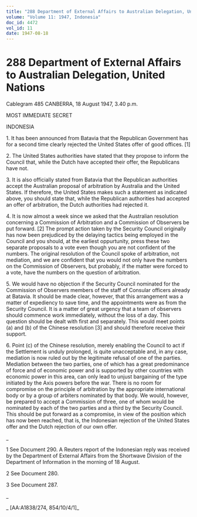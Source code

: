 ```yaml
---
title: "288 Department of External Affairs to Australian Delegation, United Nations"
volume: "Volume 11: 1947, Indonesia"
doc_id: 4472
vol_id: 11
date: 1947-08-18
---
```


# 288 Department of External Affairs to Australian Delegation, United Nations

Cablegram 485 CANBERRA, 18 August 1947, 3.40 p.m.

MOST IMMEDIATE SECRET

INDONESIA

1\. It has been announced from Batavia that the Republican Government has for a second time clearly rejected the United States offer of good offices. [1]

2\. The United States authorities have stated that they propose to inform the Council that, while the Dutch have accepted their offer, the Republicans have not.

3\. It is also officially stated from Batavia that the Republican authorities accept the Australian proposal of arbitration by Australia and the United States. If therefore, the United States makes such a statement as indicated above, you should state that, while the Republican authorities had accepted an offer of arbitration, the Dutch authorities had rejected it.

4\. It is now almost a week since we asked that the Australian resolution concerning a Commission of Arbitration and a Commission of Observers be put forward. [2] The prompt action taken by the Security Council originally has now been prejudiced by the delaying tactics being employed in the Council and you should, at the earliest oppurtunity, press these two separate proposals to a vote even though you are not confident of the numbers. The original resolution of the Council spoke of arbitration, not mediation, and we are confident that you would not only have the numbers on the Commission of Observers, but probably, if the matter were forced to a vote, have the numbers on the question of arbitration.

5\. We would have no objection if the Security Council nominated for the Commission of Observers members of the staff of Consular officers already at Batavia. It should be made clear, however, that this arrangement was a matter of expediency to save time, and the appointments were as from the Security Council. It is a matter of great urgency that a team of observers should commence work immediately, without the loss of a day. This question should be dealt with first and separately. This would meet points (a) and (b) of the Chinese resolution [3] and should therefore receive their support.

6\. Point (c) of the Chinese resolution, merely enabling the Council to act if the Settlement is unduly prolonged, is quite unacceptable and, in any case, mediation is now ruled out by the legitimate refusal of one of the parties. Mediation between the two parties, one of which has a great predominance of force and of economic power and is supported by other countries with economic power in this area, can only lead to unjust bargaining of the type initiated by the Axis powers before the war. There is no room for compromise on the principle of arbitration by the appropriate international body or by a group of arbiters nominated by that body. We would, however, be prepared to accept a Commission of three, one of whom would be nominated by each of the two parties and a third by the Security Council. This should be put forward as a compromise, in view of the position which has now been reached, that is, the Indonesian rejection of the United States offer and the Dutch rejection of our own offer.

_

1 See Document 290. A Reuters report of the Indonesian reply was received by the Department of External Affairs from the Shortwave Division of the Department of Information in the morning of 18 August.

2 See Document 280.

3 See Document 287.

_

_ [AA:A1838/274, 854/10/4/1]_
